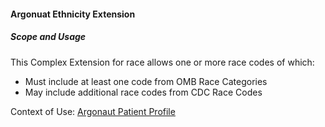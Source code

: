 #### Argonuat Ethnicity Extension


##### Scope and Usage

This Complex Extension for race allows one or more race codes of which:

- Must include at least one code from OMB Race Categories
- May include additional race codes from CDC Race Codes


Context of Use: [Argonaut Patient Profile](StructureDefinition-argo-patient.html)
